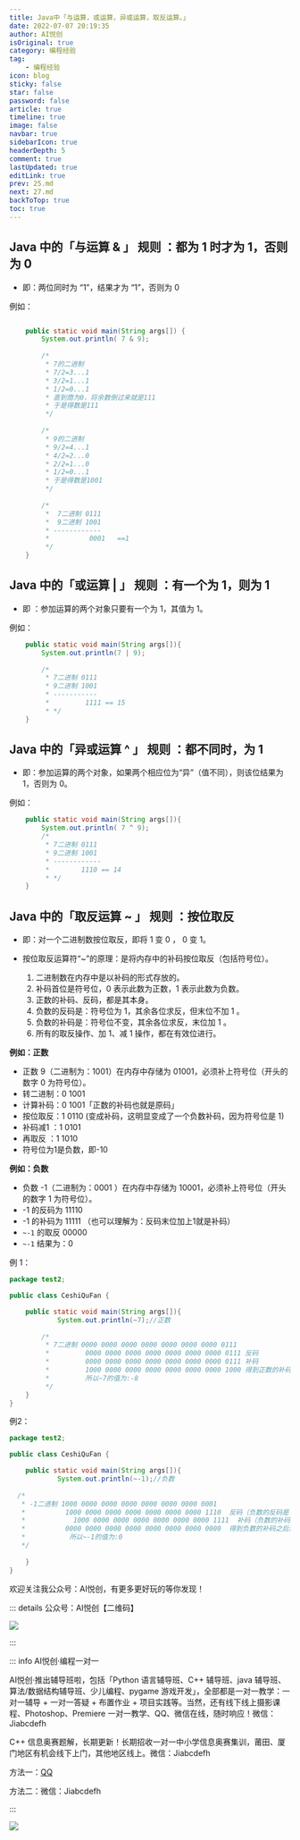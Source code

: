 ```yaml
---
title: Java中「与运算，或运算，异或运算，取反运算。」
date: 2022-07-07 20:19:35
author: AI悦创
isOriginal: true
category: 编程经验
tag:
    - 编程经验
icon: blog
sticky: false
star: false
password: false
article: true
timeline: true
image: false
navbar: true
sidebarIcon: true
headerDepth: 5
comment: true
lastUpdated: true
editLink: true
prev: 25.md
next: 27.md
backToTop: true
toc: true
---
```


## Java 中的「与运算 & 」 规则 ：都为 1 时才为 1，否则为 0

- 即：两位同时为 “1”，结果才为 “1”，否则为 0

例如：

```java

    public static void main(String args[]) {
        System.out.println( 7 & 9);
        
        /*
         * 7的二进制
         * 7/2=3...1
         * 3/2=1...1
         * 1/2=0...1
         * 直到商为0，将余数倒过来就是111
         * 于是得数是111
         */
        
        /*
         * 9的二进制
         * 9/2=4...1
         * 4/2=2...0
         * 2/2=1...0
         * 1/2=0...1
         * 于是得数是1001
         */
        
        /*
         *  7二进制 0111    
         *  9二进制 1001
         * ------------ 
         *          0001   ==1
         */        
    }
```

## Java 中的「或运算 | 」 规则 ：有一个为 1，则为 1

- 即 ：参加运算的两个对象只要有一个为 1，其值为 1。

例如：

```java
    public static void main(String args[]){        
        System.out.println(7 | 9);    
        
        /*
         * 7二进制 0111
         * 9二进制 1001
         * -----------
         *         1111 == 15
         * */    
    }
```

## Java 中的「异或运算 ^ 」 规则 ：都不同时，为 1

- 即：参加运算的两个对象，如果两个相应位为“异”（值不同），则该位结果为 1，否则为 0。

例如：

```java
    public static void main(String args[]){
        System.out.println( 7 ^ 9);
        /*
         * 7二进制 0111
         * 9二进制 1001
         * ------------
         *        1110 == 14
         * */
    }    
```

## Java 中的「取反运算 ~ 」 规则 ：按位取反

- 即：对一个二进制数按位取反，即将 1 变 0 ， 0 变 1。

- 按位取反运算符“~”的原理：是将内存中的补码按位取反（包括符号位）。

    1. 二进制数在内存中是以补码的形式存放的。
    2. 补码首位是符号位，0 表示此数为正数，1 表示此数为负数。
    3. 正数的补码、反码，都是其本身。
    4. 负数的反码是：符号位为 1，其余各位求反，但末位不加 1 。
    5. 负数的补码是：符号位不变，其余各位求反，末位加 1 。
    6. 所有的取反操作、加 1、减 1 操作，都在有效位进行。

**例如：正数**

- 正数 9（二进制为：1001）在内存中存储为 01001，必须补上符号位（开头的数字 0 为符号位）。
- 转二进制：0 1001
- 计算补码：0 1001「正数的补码也就是原码」
- 按位取反：1 0110 (变成补码，这明显变成了一个负数补码，因为符号位是 1)
- 补码减1 ：1 0101
- 再取反 ：1 1010
- 符号位为1是负数，即-10

**例如：负数**

- 负数 -1（二进制为：0001 ）在内存中存储为 10001，必须补上符号位（开头的数字 1 为符号位）。
- -1 的反码为 11110
- -1 的补码为 11111 （也可以理解为：反码末位加上1就是补码）
- `~-1` 的取反 00000
- `~-1` 结果为：0

例 1：

```java
package test2;

public class CeshiQuFan {

    public static void main(String args[]){
            System.out.println(~7);//正数    
    
        /*
         * 7二进制 0000 0000 0000 0000 0000 0000 0000 0111
         *         0000 0000 0000 0000 0000 0000 0000 0111 反码
         *         0000 0000 0000 0000 0000 0000 0000 0111 补码        
         *         1000 0000 0000 0000 0000 0000 0000 1000 得到正数的补码之后进行取反 (这时得到的是负数)符号位为： 1
         *         所以~7的值为:-8
         */
    }
}    
```

例2：

```java
package test2;

public class CeshiQuFan {

    public static void main(String args[]){
            System.out.println(~-1);//负数    
            
  /*
   * -1二进制 1000 0000 0000 0000 0000 0000 0000 0001
   *          1000 0000 0000 0000 0000 0000 0000 1110  反码（负数的反码是：符号位为1，其余各位求反，但末位不加1。）
   *            1000 0000 0000 0000 0000 0000 0000 1111  补码（负数的补码是：符号位不变，其余各位求反，末位加1 。）
   *          0000 0000 0000 0000 0000 0000 0000 0000  得到负数的补码之后进行取反 (这时得到的是正数) 符号位为： 0
   *           所以~-1的值为:0
   */
            
    }
}
```

欢迎关注我公众号：AI悦创，有更多更好玩的等你发现！

::: details 公众号：AI悦创【二维码】

![](/gzh.jpg)

:::

::: info AI悦创·编程一对一

AI悦创·推出辅导班啦，包括「Python 语言辅导班、C++ 辅导班、java 辅导班、算法/数据结构辅导班、少儿编程、pygame 游戏开发」，全部都是一对一教学：一对一辅导 + 一对一答疑 + 布置作业 + 项目实践等。当然，还有线下线上摄影课程、Photoshop、Premiere 一对一教学、QQ、微信在线，随时响应！微信：Jiabcdefh

C++ 信息奥赛题解，长期更新！长期招收一对一中小学信息奥赛集训，莆田、厦门地区有机会线下上门，其他地区线上。微信：Jiabcdefh

方法一：[QQ](http://wpa.qq.com/msgrd?v=3&uin=1432803776&site=qq&menu=yes)

方法二：微信：Jiabcdefh

:::

![](/zsxq.jpg)



